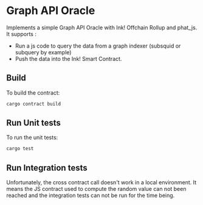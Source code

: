 # Graph API Oracle

Implements a simple Graph API Oracle with Ink! Offchain Rollup and phat_js.
It supports :
 - Run a js code to query the data from a graph indexer (subsquid or subquery by example) 
 - Push the data into the Ink! Smart Contract.


## Build

To build the contract:

```bash
cargo contract build
```

## Run Unit tests

To run the unit tests:

```bash
cargo test
```

## Run Integration tests

Unfortunately, the cross contract call doesn't work in a local environment.
It means the JS contract used to compute the random value can not been reached and the integration tests can not be run for the time being.  
